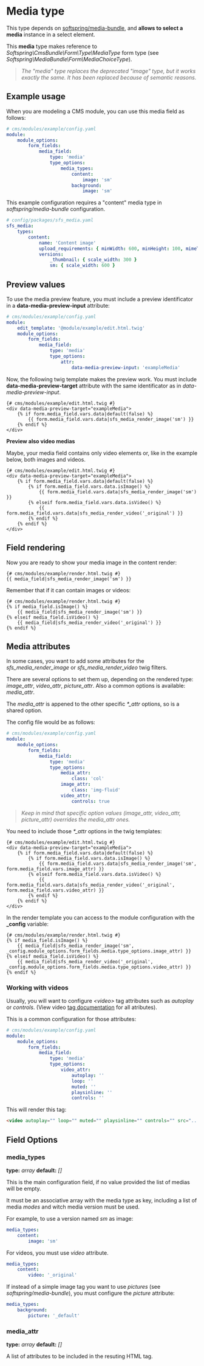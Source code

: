 # Media type

This type depends on [softspring/media-bundle](https://github.com/softspring/media-bundle), and 
 **allows to select a media** instance in a select element.

This **media** type makes reference to *Softspring\CmsBundle\Form\Type\MediaType* form type (see *Softspring\MediaBundle\Form\MediaChoiceType*).

> *The "media" type replaces the deprecated "image" type, but it works exactly the same. It has been replaced because of semantic reasons.*

## Example usage

When you are modeling a CMS module, you can use this media field as follows:

```yaml
# cms/modules/example/config.yaml
module:
    module_options:
        form_fields:
            media_field:
                type: 'media'
                type_options:
                    media_types:
                        content:
                            image: 'sm'
                        background:
                            image: 'sm'
```

This example configuration requires a "content" media type in *softspring/media-bundle* configuration.

```yaml
# config/packages/sfs_media.yaml
sfs_media:
    types:
        content:
            name: 'Content image'
            upload_requirements: { minWidth: 600, minHeight: 100, mimeTypes: ['image/jpeg', 'image/png'],  }
            versions:
                _thumbnail: { scale_width: 300 }
                sm: { scale_width: 600 }
```

## Preview values

To use the media preview feature, you must include a preview identificator in a **data-media-preview-input** attribute: 

```yaml
# cms/modules/example/config.yaml
module:
    edit_template: '@module/example/edit.html.twig'
    module_options:
        form_fields:
            media_field:
                type: 'media'
                type_options:
                    attr:
                        data-media-preview-input: 'exampleMedia'
```

Now, the following twig template makes the preview work. You must include **data-media-preview-target** attribute with the
 same identificator as in *data-media-preview-input*.

```twig
{# cms/modules/example/edit.html.twig #}
<div data-media-preview-target="exampleMedia">
    {% if form.media_field.vars.data|default(false) %}
        {{ form.media_field.vars.data|sfs_media_render_image('sm') }}
    {% endif %}
</div>
```

**Preview also video medias**

Maybe, your media field contains only video elements or, like in the example below, both images and videos.

```twig
{# cms/modules/example/edit.html.twig #}
<div data-media-preview-target="exampleMedia">
    {% if form.media_field.vars.data|default(false) %}
        {% if form.media_field.vars.data.isImage() %}
            {{ form.media_field.vars.data|sfs_media_render_image('sm') }}
        {% elseif form.media_field.vars.data.isVideo() %}
            {{ form.media_field.vars.data|sfs_media_render_video('_original') }}
        {% endif %}
    {% endif %}
</div>
```

## Field rendering

Now you are ready to show your media image in the content render:

```twig
{# cms/modules/example/render.html.twig #}
{{ media_field|sfs_media_render_image('sm') }}
```

Remember that if it can contain images or videos:

```twig
{# cms/modules/example/render.html.twig #}
{% if media_field.isImage() %}
    {{ media_field|sfs_media_render_image('sm') }}
{% elseif media_field.isVideo() %}
    {{ media_field|sfs_media_render_video('_original') }}
{% endif %}
```

## Media attributes

In some cases, you want to add some attributes for the *sfs_media_render_image* or *sfs_media_render_video* twig filters.

There are several options to set them up, depending on the rendered type: *image_attr*, *video_attr*, *picture_attr*. Also
 a common options is available: *media_attr*.

The *media_attr* is appened to the other specific *\*_attr* options, so is a shared option.

The config file would be as follows:

```yaml
# cms/modules/example/config.yaml
module:
    module_options:
        form_fields:
            media_field:
                type: 'media'
                type_options:
                    media_attr:
                        class: 'col'
                    image_attr:
                        class: 'img-fluid'
                    video_attr:
                        controls: true
```

> *Keep in mind that specific option values (image_attr, video_attr, picture_attr) overrides the media_attr ones.*

You need to include those *\*_attr* options in the twig templates:

```twig
{# cms/modules/example/edit.html.twig #}
<div data-media-preview-target="exampleMedia">
    {% if form.media_field.vars.data|default(false) %}
        {% if form.media_field.vars.data.isImage() %}
            {{ form.media_field.vars.data|sfs_media_render_image('sm', form.media_field.vars.image_attr) }} 
        {% elseif form.media_field.vars.data.isVideo() %}
            {{ form.media_field.vars.data|sfs_media_render_video('_original', form.media_field.vars.video_attr) }}
        {% endif %}
    {% endif %}
</div>
```

In the render template you can access to the module configuration with the **_config** variable:

```twig
{# cms/modules/example/render.html.twig #}
{% if media_field.isImage() %}
    {{ media_field|sfs_media_render_image('sm', _config.module_options.form_fields.media.type_options.image_attr) }}
{% elseif media_field.isVideo() %}
    {{ media_field|sfs_media_render_video('_original', _config.module_options.form_fields.media.type_options.video_attr) }}
{% endif %}
```

### Working with videos

Usually, you will want to configure *\<video\>* tag attributes such as *autoplay* or *controls*. (View video [tag documentation](https://developer.mozilla.org/en-US/docs/Web/HTML/Element/video) for all atributes).

This is a common configuration for those attributes:

```yaml
# cms/modules/example/config.yaml
module:
    module_options:
        form_fields:
            media_field:
                type: 'media'
                type_options:
                    video_attr:
                        autoplay: ''
                        loop: ''
                        muted: ''
                        playsinline: ''
                        controls: ''
```

This will render this tag:

```html
<video autoplay="" loop="" muted="" playsinline="" controls="" src="..."></video>
```

## Field Options

### media_types

**type:** *array* **default:** *[]*

This is the main configuration field, if no value provided the list of medias will be empty.

It must be an associative array with the media type as key, including a list of media *modes* and witch media version
 must be used.

For example, to use a version named *sm* as image: 

```yaml
media_types:
    content:
        image: 'sm'
```

For videos, you must use *video* attribute.

```yaml
media_types:
    content:
        video: '_original'
```

If instead of a simple image tag you want to use *pictures* (see *softspring/media-bundle*), you must configure the *picture* attribute:

```yaml
media_types:
    background:
        picture: '_default'
```

### media_attr

**type:** *array* **default:** *[]*

A list of attributes to be included in the resuting HTML tag.

